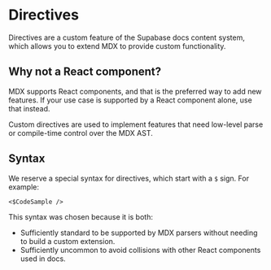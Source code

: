 # Directives

Directives are a custom feature of the Supabase docs content system, which allows you to extend MDX to provide custom functionality.

## Why not a React component?

MDX supports React components, and that is the preferred way to add new features. If your use case is supported by a React component alone, use that instead.

Custom directives are used to implement features that need low-level parse or compile-time control over the MDX AST.

## Syntax

We reserve a special syntax for directives, which start with a `$` sign. For example:

```mdx
<$CodeSample />
```

This syntax was chosen because it is both:

- Sufficiently standard to be supported by MDX parsers without needing to build a custom extension.
- Sufficiently uncommon to avoid collisions with other React components used in docs.
